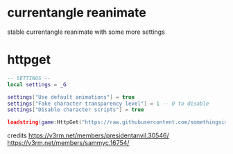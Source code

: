 # currentangle reanimate
stable currentangle reanimate with some more settings

# httpget
```lua
-- SETTINGS --
local settings = _G

settings["Use default animations"] = true
settings["Fake character transparency level"] = 1 -- 0 to disable
settings["Disable character scripts"] = true

loadstring(game:HttpGet("https://raw.githubusercontent.com/somethingsimade/currentangle-reanimate/refs/heads/main/main"))()
```

credits
https://v3rm.net/members/presidentanvil.30546/
https://v3rm.net/members/sammyc.16754/

